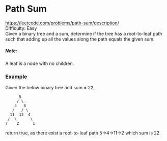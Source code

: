 # Path Sum
https://leetcode.com/problems/path-sum/description/ \
Difficulty: Easy \
Given a binary tree and a sum, determine if the tree has a root-to-leaf path such that adding up all the values along the path equals the given sum.
##### Note:
A leaf is a node with no children.
### Example 
Given the below binary tree and sum = 22,

```
      5
     / \
    4   8
   /   / \
  11  13  4
 /  \      \
7    2      1
```

return true, as there exist a root-to-leaf path 5->4->11->2 which sum is 22.
